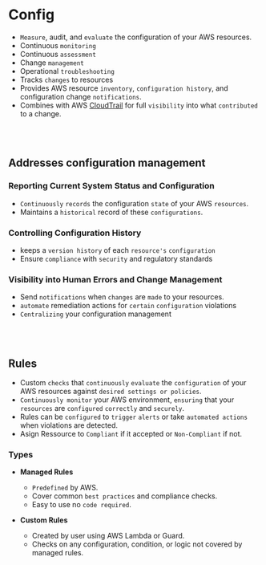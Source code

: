 # Config

* `Measure`, audit, and `evaluate` the configuration of your AWS resources.
* Continuous `monitoring`
* Continuous `assessment`
* Change `management`
* Operational `troubleshooting`
* Tracks `changes` to resources
* Provides AWS resource `inventory`, `configuration history`, and configuration change `notifications`.
* Combines with AWS [CloudTrail]() for full `visibility` into what `contributed` to a change.

<br/><br>

## Addresses configuration management
### Reporting Current System Status and Configuration
* `Continuously` `records` the configuration `state` of your AWS `resources`.
* Maintains a `historical` record of these `configurations`.

### Controlling Configuration History
* keeps a `version history` of each `resource's` `configuration`
* Ensure `compliance` with `security` and regulatory standards

### Visibility into Human Errors and Change Management
* Send `notifications` when `changes` are `made` to your resources.
* `automate` remediation actions for `certain` `configuration` violations
* `Centralizing` your configuration management

<br/><br/>

## Rules
* Custom `checks` that `continuously` `evaluate` the `configuration` of your AWS resources against `desired settings or policies`.
* `Continuously monitor` your AWS environment, `ensuring` that your `resources` are `configured` `correctly` and `securely`.
* Rules can be `configured` to `trigger` `alerts` or take `automated actions` when violations are detected.
* Asign Ressource to `Compliant` if it accepted or `Non-Compliant` if not.

### Types
* **Managed Rules**
    * `Predefined` by AWS.
    * Cover common `best practices` and compliance checks.
    * Easy to use no `code required`.

* **Custom Rules**
    * Created by user using AWS Lambda or Guard.
    * Checks on any configuration, condition, or logic not covered by managed rules.